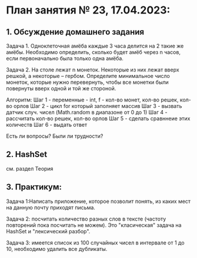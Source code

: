 # План занятия № 23, 17.04.2023:

## 1. Обсуждение домашнего задания
Задача 1.
Одноклеточная амёба каждые 3 часа делится на 2 такие же амёбы.
Необходимо определить, сколько будет амёб через n часов, если первоначально была только
одна амёба.

Задача 2.
На столе лежат n монеток. Некоторые из них лежат вверх решкой, а некоторые – гербом.
Определите минимальное число монеток, которые нужно перевернуть, чтобы все монетки были
повернуты вверх одной и той же стороной.

Алгоритм:
Шаг 1 - переменные - int, f - кол-во монет, кол-во решек, кол-во орлов
Шаг 2 - цикл for который заполняет массив
Шаг 3 - вызвать датчик случ. чисел (Math.random в диапазоне от 0 до 1)
Шаг 4 - рассчитать кол-во решек, кол-во орлов
Шаг 5 - сделать сравннеие этих количеств
Шаг 6 - выдать ответ

Есть ли вопросы? Были ли трудности?

## 2. HashSet
см. раздел Теория

## 3. Практикум:
Задача 1:Написать приложение, которое позволит понять,
из каких мест на данную почту приходят письма.

Задача 2: посчитать количество разных слов в тексте (частоту повторений пока посчитать не можем).
Это "класическая" задача на HashSet и "лексический разбор".

Задача 3: имеется список из 100 случайных чисел в интервале от 1 до 10, необходимо
удалить все дубликаты.







